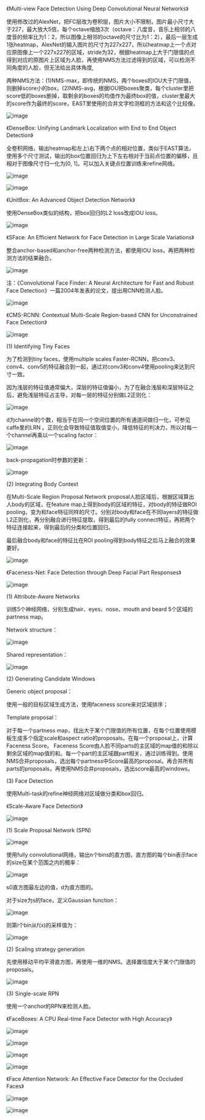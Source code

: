 《Multi-view Face Detection Using Deep Convolutional Neural Networks》

使用修改过的AlexNet，把FC层改为卷积层，图片大小不限制，图片最小尺寸大于227，最大放大5倍，每个octave缩放3次（octave：八度音，音乐上相邻的八度音的频率比为1：2，所以图像上相邻的octave的尺寸比为1：2），最后一层生成1张heatmap，AlexNet的输入图片的尺寸为227x227，所以heatmap上一个点对应原图像上一个227x227的区域，stride为32，根据heatmap上大于门限值的点得到对应的原图片上区域为人脸，再使用NMS方法过滤得到的区域，可以检测不同角度的人脸，但无法给出具体角度,

两种NMS方法：(1)NMS-max，即传统的NMS，两个boxes的IOU大于门限值，则删掉score小的box，(2)NMS-avg，根据IOU把boxes聚类，每个cluster里把score低的boxes删掉，取剩余的boxes的均值作为最终box的值，cluster里最大的score作为最终的score，EAST里使用的合并文字检测框的方法和这个比较像。

![image](https://github.com/nicheng0019/Paper-Record/blob/master/image/18.png)


《DenseBox: Unifying Landmark Localization with End to End Object Detection》

全卷积网络，输出heatmap和左上\右下两个点的相对位置，类似于EAST算法，使用多个尺寸测试，输出的box位置回归为上下左右相对于当前点位置的偏移，且相对于图像尺寸归一化为[0, 1]。可以加入关键点位置训练来refine网络。


![image](https://github.com/nicheng0019/Paper-Record/blob/master/image/19.png)

![image](https://github.com/nicheng0019/Paper-Record/blob/master/image/20.png)


《UnitBox: An Advanced Object Detection Network》

使用DenseBox类似的结构，把box回归的L2 loss改成IOU loss。

![image](https://github.com/nicheng0019/Paper-Record/blob/master/image/21.png)


《SFace: An Efficient Network for Face Detection in Large Scale Variations》

整合anchor-based和anchor-free两种检测方法，都使用IOU loss，再把两种检测方法的结果融合。

![image](https://github.com/nicheng0019/Paper-Record/blob/master/image/22.png)

注：《Convolutional Face Finder: A Neural Architecture for Fast and Robust Face Detection》一篇2004年发表的论文，提出用CNN检测人脸。

![image](https://github.com/nicheng0019/Paper-Record/blob/master/image/23.png)


《CMS-RCNN: Contextual Multi-Scale Region-based CNN for Unconstrained Face Detection》

![image](https://github.com/nicheng0019/Paper-Record/blob/master/image/202.png)

(1) Identifying Tiny Faces

为了检测到tiny faces，使用multiple scales Faster-RCNN，把conv3、conv4、conv5的特征融合到一起，通过对conv3和conv4使用pooling来达到尺寸一致。

因为浅层的特征值通常偏大，深层的特征值偏小，为了在融合浅层和深层特征之后，避免浅层特征占主导，对每一层的特征分别做L2正则化：

![image](https://github.com/nicheng0019/Paper-Record/blob/master/image/203.png)
 
d为channel的个数，相当于在同一个空间位置的所有通道间做归一化，可参见caffe里的LRN 。正则化会导致特征值取值变小，降低特征的判决力，所以对每一个channel再乘以一个scaling factor：

![image](https://github.com/nicheng0019/Paper-Record/blob/master/image/204.png)
 
back-propagation时参数的更新：

![image](https://github.com/nicheng0019/Paper-Record/blob/master/image/205.png)
 
(2) Integrating Body Context

在Multi-Scale Region Proposal Network proposal人脸区域后，根据区域算出人body的区域，在feature map上得到body的区域的特征，对body的特征做ROI pooling，变为和face特征同样的尺寸。分别对body和face在不同layers的特征做L2正则化，再分别融合进行特征提取，得到最后的fully connect特征，再把两个特征连接起来，得到最后的分类和位置回归。

最后融合body和face的特征比在ROI pooling得到body特征之后马上融合的效果要好。

![image](https://github.com/nicheng0019/Paper-Record/blob/master/image/206.png)


《Faceness-Net: Face Detection through Deep Facial Part Responses》

![image](https://github.com/nicheng0019/Paper-Record/blob/master/image/207.png)

(1)	Attribute-Aware Networks

训练5个神经网络，分别生成hair、eyes、nose、mouth and beard 5个区域的partness map。

Network structure：

![image](https://github.com/nicheng0019/Paper-Record/blob/master/image/208.png)
 
Shared representation：

![image](https://github.com/nicheng0019/Paper-Record/blob/master/image/209.png)
 
(2)	Generating Candidate Windows

Generic object proposal：

使用一般的目标区域生成方法，使用faceness score来对区域排序；

Template proposal：

对于每一个partness map，找出大于某个门限值的所有位置，在每个位置使用模板生成多个指定scale和aspect ratio的proposals。在每一个proposal上，计算Faceness Score。 Faceness Score由人脸不同parts的主区域的map值的和除以剩余区域的map值的和。每一个part的主区域跟part相关，通过训练得到。使用NMS合并proposals，选出每个partness中Score最高的proposal。再合并所有parts的proposals，再使用NMS合并proposals，选出score最高的windows。

(3)	Face Detection

使用Multi-task的refine神经网络对区域做分类和box回归。


《Scale-Aware Face Detection》

![image](https://github.com/nicheng0019/Paper-Record/blob/master/image/210.png)

(1) Scale Proposal Network (SPN)

![image](https://github.com/nicheng0019/Paper-Record/blob/master/image/211.png)

使用fully convolutional网络，输出n个bins的直方图，直方图的每个bin表示face的size在某个范围之内的概率：

![image](https://github.com/nicheng0019/Paper-Record/blob/master/image/212.png)
 
s0直方图最左边的值，d为直方图的。

对于size为s的face，定义Gaussian function：

![image](https://github.com/nicheng0019/Paper-Record/blob/master/image/213.png)
 
则第i个bin从f(x)的采样值为：

![image](https://github.com/nicheng0019/Paper-Record/blob/master/image/214.png)
 
(2) Scaling strategy generation

先使用移动平均平滑直方图，再使用一维的NMS。选择置信度大于某个门限值的proposals。

![image](https://github.com/nicheng0019/Paper-Record/blob/master/image/215.png)
 
(3) Single-scale RPN

使用一个anchor的RPN来检测人脸。


《FaceBoxes: A CPU Real-time Face Detector with High Accuracy》

![image](https://github.com/nicheng0019/Paper-Record/blob/master/image/216.png)

![image](https://github.com/nicheng0019/Paper-Record/blob/master/image/217.png)

![image](https://github.com/nicheng0019/Paper-Record/blob/master/image/218.png)

![image](https://github.com/nicheng0019/Paper-Record/blob/master/image/219.png)


《Face Attention Network: An Effective Face Detector for the Occluded Faces》

![image](https://github.com/nicheng0019/Paper-Record/blob/master/image/220.png)

![image](https://github.com/nicheng0019/Paper-Record/blob/master/image/221.png)



